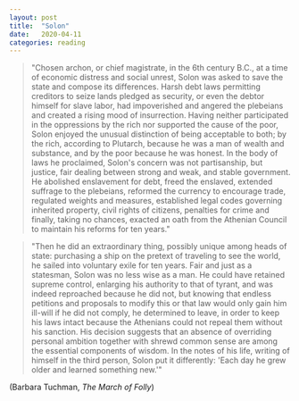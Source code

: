 ```yaml
---
layout: post
title:  "Solon"
date:   2020-04-11
categories: reading
---
```


> "Chosen archon, or chief magistrate, in the 6th century B.C., at a time of economic distress and social unrest, Solon was asked to save the state and compose its differences. Harsh debt laws permitting creditors to seize lands pledged as security, or even the debtor himself for slave labor, had impoverished and angered the plebeians and created a rising mood of insurrection. Having neither participated in the oppressions by the rich nor supported the cause of the poor, Solon enjoyed the unusual distinction of being acceptable to both; by the rich, according to Plutarch, because he was a man of wealth and substance, and by the poor because he was honest. In the body of laws he proclaimed, Solon's concern was not partisanship, but justice, fair dealing between strong and weak, and stable government. He abolished enslavement for debt, freed the enslaved, extended suffrage to the plebeians, reformed the currency to encourage trade, regulated weights and measures, established legal codes governing inherited property, civil rights of citizens, penalties for crime and finally, taking no chances, exacted an oath from the Athenian Council to maintain his reforms for ten years."

> "Then he did an extraordinary thing, possibly unique among heads of state: purchasing a ship on the pretext of traveling to see the world, he sailed into voluntary exile for ten years. Fair and just as a statesman, Solon was no less wise as a man. He could have retained supreme control, enlarging his authority to that of tyrant, and was indeed reproached because he did not, but knowing that endless petitions and proposals to modify this or that law would only gain him ill-will if he did not comply, he determined to leave, in order to keep his laws intact because the Athenians could not repeal them without his sanction. His decision suggests that an absence of overriding personal ambition together with shrewd common sense are among the essential components of wisdom. In the notes of his life, writing of himself in the third person, Solon put it differently: 'Each day he grew older and learned something new.'"

(Barbara Tuchman, _The March of Folly_)
